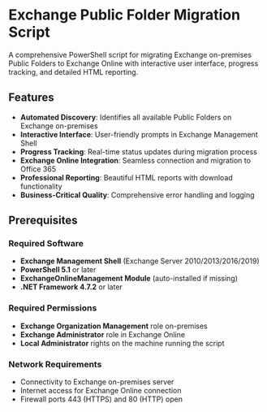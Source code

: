 # Exchange Public Folder Migration Script

A comprehensive PowerShell script for migrating Exchange on-premises Public Folders to Exchange Online with interactive user interface, progress tracking, and detailed HTML reporting.

## Features

- **Automated Discovery**: Identifies all available Public Folders on Exchange on-premises
- **Interactive Interface**: User-friendly prompts in Exchange Management Shell
- **Progress Tracking**: Real-time status updates during migration process
- **Exchange Online Integration**: Seamless connection and migration to Office 365
- **Professional Reporting**: Beautiful HTML reports with download functionality
- **Business-Critical Quality**: Comprehensive error handling and logging

## Prerequisites

### Required Software
- **Exchange Management Shell** (Exchange Server 2010/2013/2016/2019)
- **PowerShell 5.1** or later
- **ExchangeOnlineManagement Module** (auto-installed if missing)
- **.NET Framework 4.7.2** or later

### Required Permissions
- **Exchange Organization Management** role on-premises
- **Exchange Administrator** role in Exchange Online
- **Local Administrator** rights on the machine running the script

### Network Requirements
- Connectivity to Exchange on-premises server
- Internet access for Exchange Online connection
- Firewall ports 443 (HTTPS) and 80 (HTTP) open
